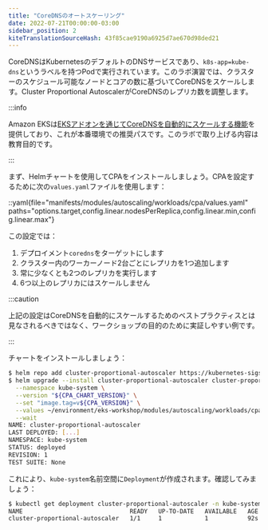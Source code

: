 ```yaml
---
title: "CoreDNSのオートスケーリング"
date: 2022-07-21T00:00:00-03:00
sidebar_position: 2
kiteTranslationSourceHash: 43f85cae9190a6925d7ae670d98ded21
---
```


CoreDNSはKubernetesのデフォルトのDNSサービスであり、`k8s-app=kube-dns`というラベルを持つPodで実行されています。このラボ演習では、クラスターのスケジュール可能なノードとコアの数に基づいてCoreDNSをスケールします。Cluster Proportional AutoscalerがCoreDNSのレプリカ数を調整します。

:::info

Amazon EKSは[EKSアドオンを通じてCoreDNSを自動的にスケールする機能](https://docs.aws.amazon.com/eks/latest/userguide/coredns-autoscaling.html)を提供しており、これが本番環境での推奨パスです。このラボで取り上げる内容は教育目的です。

:::

まず、Helmチャートを使用してCPAをインストールしましょう。CPAを設定するために次の`values.yaml`ファイルを使用します：

::yaml{file="manifests/modules/autoscaling/workloads/cpa/values.yaml" paths="options.target,config.linear.nodesPerReplica,config.linear.min,config.linear.max"}

この設定では：

1. デプロイメント`coredns`をターゲットにします
2. クラスター内のワーカーノード2台ごとにレプリカを1つ追加します
3. 常に少なくとも2つのレプリカを実行します
4. 6つ以上のレプリカにはスケールしません

:::caution

上記の設定はCoreDNSを自動的にスケールするためのベストプラクティスとは見なされるべきではなく、ワークショップの目的のために実証しやすい例です。

:::

チャートをインストールしましょう：

```bash
$ helm repo add cluster-proportional-autoscaler https://kubernetes-sigs.github.io/cluster-proportional-autoscaler
$ helm upgrade --install cluster-proportional-autoscaler cluster-proportional-autoscaler/cluster-proportional-autoscaler \
  --namespace kube-system \
  --version "${CPA_CHART_VERSION}" \
  --set "image.tag=v${CPA_VERSION}" \
  --values ~/environment/eks-workshop/modules/autoscaling/workloads/cpa/values.yaml \
  --wait
NAME: cluster-proportional-autoscaler
LAST DEPLOYED: [...]
NAMESPACE: kube-system
STATUS: deployed
REVISION: 1
TEST SUITE: None
```

これにより、`kube-system`名前空間に`Deployment`が作成されます。確認してみましょう：

```bash
$ kubectl get deployment cluster-proportional-autoscaler -n kube-system
NAME                              READY   UP-TO-DATE   AVAILABLE   AGE
cluster-proportional-autoscaler   1/1     1            1           92s
```

